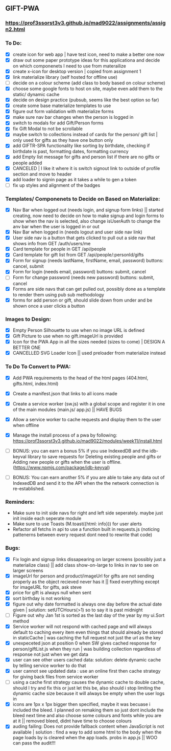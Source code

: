 ## GIFT-PWA
### https://prof3ssorst3v3.github.io/mad9022/assignments/assign2.html

### To Do: 
- [x] create icon for web app | have test icon, need to make a better one now
- [x] draw out some paper prototype ideas for this applicationa and decide on which componenets I need to use from materailize
- [x] create x-icon for desktop version | copied from assignment 1
- [x] link materialize library (self hosted for offline use)
- [ ] decide on a colour scheme (add class to body based on colour scheme)
- [x] choose some google fonts to host on site, maybe even add them to the static/ dynamic cache
- [x] decide on design practice (pubsub, seems like the best option so far)
- [x] create some base materialize templates to use
- [x] figure out form validation with materialize forms
- [x] make sure nav bar changes when the person is logged in
- [x] switch to modals for add Gift/Person forms
- [x] fix Gift Modal to not be scrollable
- [x] maybe switch to collections instead of cards for the person/ gift list | only used for gifts as they have one button only
- [x] add GIFTR-SPA functionality like sorting by birthdate, checking if birthdate is past, formatting dates, formatting currency
- [x] add Empty list message for gifts and person list if there are no gifts or people added
- [x] CANCELED | I like it where it is switch signout link to outside of profile section and move to header
- [x] add loader to signin page as it takes a while to gen a token
- [ ] fix up styles and alignment of the badges

### Templates/ Componenets to Decide on Based on Materialize:
- [x] Nav Bar when logged out (needs login, and signup form links) || started creating, now need to decide on how to make signup and login forms to show when the nav is selected, also change isUserAuth to change the anv bar when the user is logged in or out
- [x] Nav Bar when logged in (needs logout and user side nav link)
- [x] User side nav is a button that gets clicked to pull out a side nav that shows info from GET /auth/users/me 
- [x] Card template for people in GET /api/people 
- [x] Card template for gift list from GET /api/people/:personId/gifts
- [x] Form for signup (needs lastName, firstName, email, password) buttons: cancel, submit
- [x] Form for login (needs email, password) buttons: submit, cancel
- [ ] Form for change password (needs new password) buttons: submit, cancel
- [x] Forms are side navs that can get pulled out, possibly done as a template to render them using pub sub methodology
- [x] forms for add person or gift, should slide down from under and be shown once a user clicks a button

### Images to Design:
- [x] Empty Person Silhouette to use when no image URL is defined
- [x] Gift Picture to use when no gift.imageUrl is provided
- [x] Icon for the PWA App in all the sizes needed (sizes to come) | DESIGN A BETTER ONE
- [x] CANCELLED SVG Loader Icon || used preloader from materialize instead

### To Do To Convert to PWA: 
- [x] Add PWA requirements to the head of the html pages (404.html, gifts.html, index.html)
- [x] Create a manifest.json that links to all icons made
- [x] Create a service worker (sw.js) with a global scope and register it in one of the main modules (main.js/ app.js) || HAVE BUGS
- [x] Allow a service worker to cache requests and display them to the user when offline
- [x] Manage the install process of a pwa by following: https://prof3ssorst3v3.github.io/mad9022/modules/week11/install.html
- [ ] BONUS: you can earn a bonus 5% if you use IndexedDB and the idb-keyval library to save requests for Deleting existing people and gifts or Adding new people or gifts when the user is offline. (https://www.npmjs.com/package/idb-keyval)
- [ ] BONUS: You can earn another 5% if you are able to take any data out of IndexedDB and send it to the API when the the network connection is re-established.


### Reminders: 
- Make sure to init side navs for right and left side seperately. maybe just init inside each seperate module
- Make sure to use Toasts (M.toast({html: info})) for user alerts
- Refactor all fetchs in api to use a function built in requests.js (noticing pattenerns between every request dont need to rewrite that code)

### Bugs: 
- [x] Fix login and signup links dissapearing on larger screens (possibly just a materialize class) || add class show-on-large to links in nav to see on larger screens
- [x] imageUrl for person and product/imageUrl for gifts are not sending properly as the object recieved never has it || fixed everything except for imageURL for gifts, ask steve
- [x] price for gift is always null when sent
- [x] sort birthday is not working
- [x] figure out why date formatted is always one day before the actual date given | solution: setUTCHours(>1) so to say it is past midnight
- [ ] Figure out why Jan 1st is sorted as the last day of the year by my ui.Sort method
- [x] Service worker will not respond with cached page and will always default to caching every item even things that should already be stored in staticCache | was caching the full request not just the url as the key
- [x] unexpeceted json at position 0 when SW gives cached response for person/giftList.js when they run | was building collection regardless of response not just when we get data 
- [x] user can see other users cached data: solution: delete dynamic cache by telling service worker to do that
- [x] user cannot see updated data :  use an online first then cache strategy for giving back files from service worker
- [ ] using a cache first strategy causes the dynamic cache to double cache, should I try and fix this or just let this be, also should i stop limiting the dynamic cache size because it will always be empty when the user logs in
- [x] icons are 1px x 1px bigger then specified, maybe it was becuase i included the bleed. I planned on remaking them so just dont include the bleed next time and also choose some colours and fonts while you are at it || removed bleed, didnt have time to choose colours
- [x] auding failing: Does not provide fallback content when JavaScript is not available | solution : find a way to add some html to the body when the page loads by is cleared when the app loads. probs in app.js || WOO can pass the audit!!!